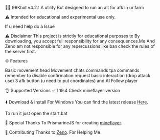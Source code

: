 🕵️‍♂️ 98Kbot v4.2.1
A utility Bot designed to run an alt for afk in ur farm 

⚠️ Intended for educational and experimental use only.

If u need help do a Issue


⚠️ Disclaimer
This project is strictly for educational purposes to By downloading, you accept full responsibility for any consequences.Me And Zeno am not responsible for any repercussions like ban check the rules of the server first.




⚙️ Features

Basic movement
head Movement 
chats commands
tpa commands remember to disable confirmation request
basic interaction (drop attack use)
3 afk button (u need to put coordinates) 
and AI Follow player



👌 Supported Versions
✅ 1.19.4 Check mineflayer version

⬇️ Download & Install
For Windows
You can find the latest release [Here](https://github.com/VinoFFR/AFKMinecraftBot/releases/).

To run it just open the start.bat

🙏 Special Thanks
To PrismarineJS for creating [mineflayer](https://github.com/PrismarineJS/mineflayer).


💁 Contributing
Thanks to [Zeno](https://github.com/zeno98k). For Helping Me 

